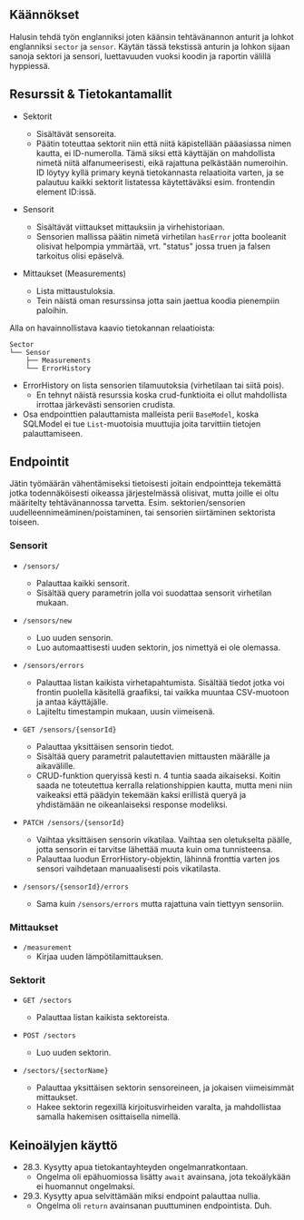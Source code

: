 ## Käännökset

Halusin tehdä työn englanniksi joten käänsin tehtävänannon anturit ja lohkot englanniksi `sector` ja `sensor`. Käytän tässä tekstissä anturin ja lohkon sijaan sanoja sektori ja sensori, luettavuuden vuoksi koodin ja raportin välillä hyppiessä.

## Resurssit & Tietokantamallit

- Sektorit
  - Sisältävät sensoreita.
  - Päätin toteuttaa sektorit niin että niitä käpistellään pääasiassa nimen kautta, ei ID-numerolla. Tämä siksi että käyttäjän on mahdollista nimetä niitä alfanumeerisesti, eikä rajattuna pelkästään numeroihin. ID löytyy kyllä primary keynä tietokannasta relaatioita varten, ja se palautuu kaikki sektorit listatessa käytettäväksi esim. frontendin element ID:issä.

- Sensorit
  - Sisältävät viittaukset mittauksiin ja virhehistoriaan.
  - Sensorien mallissa päätin nimetä virhetilan `hasError` jotta booleanit olisivat helpompia ymmärtää, vrt. "status" jossa truen ja falsen tarkoitus olisi epäselvä.

- Mittaukset (Measurements)
  - Lista mittaustuloksia.
  - Tein näistä oman resurssinsa jotta sain jaettua koodia pienempiin paloihin.

Alla on havainnollistava kaavio tietokannan relaatioista:
```
Sector
└── Sensor
    ├── Measurements
    └── ErrorHistory
```

- ErrorHistory on lista sensorien tilamuutoksia (virhetilaan tai siitä pois).
  - En tehnyt näistä resurssia koska crud-funktioita ei ollut mahdollista irrottaa järkevästi sensorien crudista.
- Osa endpointtien palauttamista malleista perii `BaseModel`, koska SQLModel ei tue `List`-muotoisia muuttujia joita tarvittiin tietojen palauttamiseen.


## Endpointit

Jätin työmäärän vähentämiseksi tietoisesti joitain endpointteja tekemättä jotka todennäköisesti oikeassa järjestelmässä olisivat, mutta joille ei oltu määritelty tehtävänannossa tarvetta. Esim. sektorien/sensorien uudelleennimeäminen/poistaminen, tai sensorien siirtäminen sektorista toiseen.

### Sensorit

- `/sensors/`
  - Palauttaa kaikki sensorit.
  - Sisältää query parametrin jolla voi suodattaa sensorit virhetilan mukaan.

- `/sensors/new`
  - Luo uuden sensorin.
  - Luo automaattisesti uuden sektorin, jos nimettyä ei ole olemassa.

- `/sensors/errors`
  - Palauttaa listan kaikista virhetapahtumista. Sisältää tiedot jotka voi frontin puolella käsitellä graafiksi, tai vaikka muuntaa CSV-muotoon ja antaa käyttäjälle.
  - Lajiteltu timestampin mukaan, uusin viimeisenä.
  
- `GET /sensors/{sensorId}`
  - Palauttaa yksittäisen sensorin tiedot.
  - Sisältää query parametrit palautettavien mittausten määrälle ja aikavälille.
  - CRUD-funktion queryissä kesti n. 4 tuntia saada aikaiseksi. Koitin saada ne toteutettua kerralla relationshippien kautta, mutta meni niin vaikeaksi että päädyin tekemään kaksi erillistä queryä ja yhdistämään ne oikeanlaiseksi response modeliksi.

- `PATCH /sensors/{sensorId}`
  - Vaihtaa yksittäisen sensorin vikatilaa. Vaihtaa sen oletukselta päälle, jotta sensorin ei tarvitse lähettää muuta kuin oma tunnisteensa.
  - Palauttaa luodun ErrorHistory-objektin, lähinnä fronttia varten jos sensori vaihdetaan manuaalisesti pois vikatilasta.

- `/sensors/{sensorId}/errors`
  - Sama kuin `/sensors/errors` mutta rajattuna vain tiettyyn sensoriin.


### Mittaukset

- `/measurement`
  - Kirjaa uuden lämpötilamittauksen.

### Sektorit

- `GET /sectors`
  - Palauttaa listan kaikista sektoreista.

- `POST /sectors`
  - Luo uuden sektorin. 

- `/sectors/{sectorName}`
  - Palauttaa yksittäisen sektorin sensoreineen, ja jokaisen viimeisimmät mittaukset.
  - Hakee sektorin regexillä kirjoitusvirheiden varalta, ja mahdollistaa samalla hakemisen osittaisella nimellä.

## Keinoälyjen käyttö

- 28.3. Kysytty apua tietokantayhteyden ongelmanratkontaan.
  - Ongelma oli epähuomiossa lisätty `await` avainsana, jota tekoälykään ei huomannut ongelmaksi.
- 29.3. Kysytty apua selvittämään miksi endpoint palauttaa nullia.
  - Ongelma oli `return` avainsanan puuttuminen endpointista. Duh.